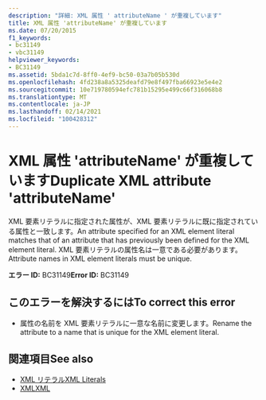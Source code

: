```yaml
---
description: "詳細: XML 属性 ' attributeName ' が重複しています"
title: XML 属性 'attributeName' が重複しています
ms.date: 07/20/2015
f1_keywords:
- bc31149
- vbc31149
helpviewer_keywords:
- BC31149
ms.assetid: 5bda1c7d-8ff0-4ef9-bc50-03a7b05b530d
ms.openlocfilehash: 4fd238a8a5325deafd79e8f497fba66923e5e4e2
ms.sourcegitcommit: 10e719780594efc781b15295e499c66f316068b8
ms.translationtype: MT
ms.contentlocale: ja-JP
ms.lasthandoff: 02/14/2021
ms.locfileid: "100428312"
---
```

# <a name="duplicate-xml-attribute-attributename"></a><span data-ttu-id="05e2d-103">XML 属性 'attributeName' が重複しています</span><span class="sxs-lookup"><span data-stu-id="05e2d-103">Duplicate XML attribute 'attributeName'</span></span>

<span data-ttu-id="05e2d-104">XML 要素リテラルに指定された属性が、XML 要素リテラルに既に指定されている属性と一致します。</span><span class="sxs-lookup"><span data-stu-id="05e2d-104">An attribute specified for an XML element literal matches that of an attribute that has previously been defined for the XML element literal.</span></span> <span data-ttu-id="05e2d-105">XML 要素リテラルの属性名は一意である必要があります。</span><span class="sxs-lookup"><span data-stu-id="05e2d-105">Attribute names in XML element literals must be unique.</span></span>  
  
 <span data-ttu-id="05e2d-106">**エラー ID:** BC31149</span><span class="sxs-lookup"><span data-stu-id="05e2d-106">**Error ID:** BC31149</span></span>  
  
## <a name="to-correct-this-error"></a><span data-ttu-id="05e2d-107">このエラーを解決するには</span><span class="sxs-lookup"><span data-stu-id="05e2d-107">To correct this error</span></span>  
  
- <span data-ttu-id="05e2d-108">属性の名前を XML 要素リテラルに一意な名前に変更します。</span><span class="sxs-lookup"><span data-stu-id="05e2d-108">Rename the attribute to a name that is unique for the XML element literal.</span></span>  
  
## <a name="see-also"></a><span data-ttu-id="05e2d-109">関連項目</span><span class="sxs-lookup"><span data-stu-id="05e2d-109">See also</span></span>

- [<span data-ttu-id="05e2d-110">XML リテラル</span><span class="sxs-lookup"><span data-stu-id="05e2d-110">XML Literals</span></span>](../language-reference/xml-literals/index.md)
- [<span data-ttu-id="05e2d-111">XML</span><span class="sxs-lookup"><span data-stu-id="05e2d-111">XML</span></span>](../programming-guide/language-features/xml/index.md)
